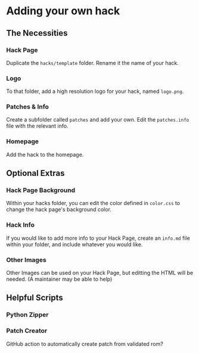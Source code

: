 # Adding your own hack

## The Necessities
### Hack Page
Duplicate the `hacks/template` folder. Rename it the name of your hack.
### Logo
To that folder, add a high resolution logo for your hack, named `logo.png`.
### Patches & Info
Create a subfolder called `patches` and add your own. Edit the `patches.info` file with the relevant info.
### Homepage
Add the hack to the homepage.

## Optional Extras
### Hack Page Background
Within your hacks folder, you can edit the color defined in `color.css` to change the hack page's background color.
### Hack Info
If you would like to add more info to your Hack Page, create an `info.md` file within your folder, and include whatever you would like.
### Other Images
Other Images can be used on your Hack Page, but editting the HTML will be needed. (A maintainer may be able to help)

## Helpful Scripts
### Python Zipper

### Patch Creator
GitHub action to automatically create patch from validated rom?
